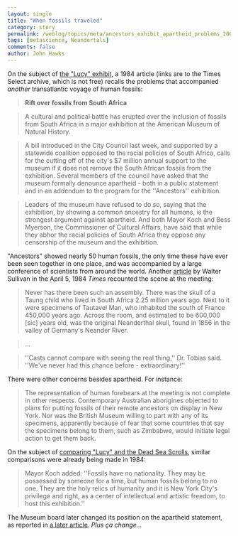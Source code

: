 ```yaml
---
layout: single 
title: "When fossils traveled" 
category: story
permalink: /weblog/topics/meta/ancestors_exhibit_apartheid_problems_2007.html
tags: [metascience, Neandertals] 
comments: false 
author: John Hawks 
---
```



<p>
On the subject of <a href="http://johnhawks.net/weblog/topics/meta/lucy_by_dead_of_night_2007.html">the "Lucy" exhibit</a>, a 1984 article (links are to the Times Select archive, which is not free) recalls the problems that accompanied <i>another</i> transatlantic voyage of human fossils: 
</p>

<blockquote><b>Rift over fossils from South Africa</b></blockquote>

<blockquote>A cultural and political battle has erupted over the inclusion of fossils from South Africa in a major exhibition at the American Museum of Natural History.</blockquote>

<blockquote>A bill introduced in the City Council last week, and supported by a statewide coalition opposed to the racial policies of South Africa, calls for the cutting off of the city's $7 million annual support to the museum if it does not remove the South African fossils from the exhibition. Several members of the council have asked that the museum formally denounce apartheid - both in a public statement and in an addendum to the program for the ''Ancestors'' exhibition.</blockquote>

<blockquote>Leaders of the museum have refused to do so, saying that the exhibition, by showing a common ancestry for all humans, is the strongest argument against apartheid. And both Mayor Koch and Bess Myerson, the Commissioner of Cultural Affairs, have said that while they abhor the racial policies of South Africa they oppose any censorship of the museum and the exhibition.</blockquote>

<p>
"Ancestors" showed nearly 50 human fossils, the only time these have ever been seen together in one place, and was accompanied by a large conference of scientists from around the world. Another <a href="http://select.nytimes.com/search/restricted/article?res=F20E14FF3D5C0C768CDDAD0894DC484D81">article</a> by Walter Sullivan in the April 5, 1984 <i>Times</i> recounted the scene at the meeting: 
</p>

<blockquote>Never has there been such an assembly. There was the skull of a Taung child who lived in South Africa 2.25 million years ago. Next to it were specimens of Tautavel Man, who inhabited the south of France 450,000 years ago. Across the room, and estimated to be 600,000 [sic] years old, was the original Neanderthal skull, found in 1856 in the valley of Germany's Neander River.</blockquote>

<blockquote>...</blockquote>

<blockquote>''Casts cannot compare with seeing the real thing,'' Dr. Tobias said. ''We've never had this chance before - extraordinary!''</blockquote>

<p>
There were other concerns besides apartheid. For instance: 
</p>

<blockquote>The representation of human forebears at the meeting is not complete in other respects. Contemporary Australian aborigines objected to plans for putting fossils of their remote ancestors on display in New York. Nor was the British Museum willing to part with any of its specimens, apparently because of fear that some countries that say the specimens belong to them, such as Zimbabwe, would initiate legal action to get them back.</blockquote>

<p>
On the subject of <a href="http://johnhawks.net/weblog/topics/meta/lucy_by_dead_of_night_2007.html">comparing "Lucy" and the Dead Sea Scrolls</a>, similar comparisons were already being made in 1984: 
</p>

<blockquote>Mayor Koch added: ''Fossils have no nationality. They may be possessed by someone for a time, but human fossils belong to no one. They are the holy relics of humanity and it is New York City's privilege and right, as a center of intellectual and artistic freedom, to host this exhibition.''</blockquote>

<p>
The Museum board later changed its position on the apartheid statement, as reported in <a href="http://select.nytimes.com/search/restricted/article?res=F70813FB385F0C718DDDAF0894DC484D81">a later article</a>. <i>Plus &ccedil;a change...</i>

